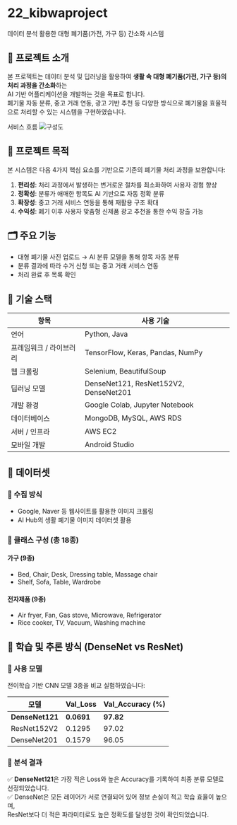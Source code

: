 # 22_kibwaproject
데이터 분석 활용한 대형 폐기품(가전, 가구 등) 간소화 시스템

## 📘 프로젝트 소개

본 프로젝트는 데이터 분석 및 딥러닝을 활용하여 **생활 속 대형 폐기품(가전, 가구 등)의 처리 과정을 간소화**하는  
AI 기반 어플리케이션을 개발하는 것을 목표로 합니다.  
폐기물 자동 분류, 중고 거래 연동, 광고 기반 추천 등 다양한 방식으로 폐기물을 효율적으로 처리할 수 있는 시스템을 구현하였습니다.

서비스 흐름
![구성도](https://github.com/chaem0-0/22_kibwaproject/assets/96873719/d28982e8-6173-4ab4-a7fe-14e0ed8622a4)


## 🎯 프로젝트 목적

본 시스템은 다음 4가지 핵심 요소를 기반으로 기존의 폐기물 처리 과정을 보완합니다:

1. **편리성**: 처리 과정에서 발생하는 번거로운 절차를 최소화하여 사용자 경험 향상  
2. **정확성**: 분류가 애매한 항목도 AI 기반으로 자동 정확 분류  
3. **확장성**: 중고 거래 서비스 연동을 통해 재활용 구조 확대  
4. **수익성**: 폐기 이후 사용자 맞춤형 신제품 광고 추천을 통한 수익 창출 가능


## 🗂️ 주요 기능

- 대형 폐기물 사진 업로드 → AI 분류 모델을 통해 항목 자동 분류  
- 분류 결과에 따라 수거 신청 또는 중고 거래 서비스 연동  
- 처리 완료 후 목록 확인


## 🧰 기술 스택

| 항목 | 사용 기술 |
|------|-----------|
| 언어 | Python, Java |
| 프레임워크 / 라이브러리 | TensorFlow, Keras, Pandas, NumPy |
| 웹 크롤링 | Selenium, BeautifulSoup |
| 딥러닝 모델 | DenseNet121, ResNet152V2, DenseNet201 |
| 개발 환경 | Google Colab, Jupyter Notebook |
| 데이터베이스 | MongoDB, MySQL, AWS RDS |
| 서버 / 인프라 | AWS EC2 |
| 모바일 개발 | Android Studio |



## 🧾 데이터셋

### 📌 수집 방식
- Google, Naver 등 웹사이트를 활용한 이미지 크롤링
- AI Hub의 생활 폐기물 이미지 데이터셋 활용

### 📌 클래스 구성 (총 18종)

#### 가구 (9종)
- Bed, Chair, Desk, Dressing table, Massage chair  
- Shelf, Sofa, Table, Wardrobe

#### 전자제품 (9종)
- Air fryer, Fan, Gas stove, Microwave, Refrigerator  
- Rice cooker, TV, Vacuum, Washing machine



## 🔬 학습 및 추론 방식 (DenseNet vs ResNet)

### 📌 사용 모델
전이학습 기반 CNN 모델 3종을 비교 실험하였습니다:

| 모델 | Val_Loss | Val_Accuracy (%) |
|------|----------|------------------|
| **DenseNet121** | **0.0691** | **97.82** |
| ResNet152V2 | 0.1295 | 97.02 |
| DenseNet201 | 0.1579 | 96.05 |

### 📌 분석 결과
✅ **DenseNet121**은 가장 적은 Loss와 높은 Accuracy를 기록하여 최종 분류 모델로 선정되었습니다.  
✅ DenseNet은 모든 레이어가 서로 연결되어 있어 정보 손실이 적고 학습 효율이 높으며,  
ResNet보다 더 적은 파라미터로도 높은 정확도를 달성한 것이 확인되었습니다.

